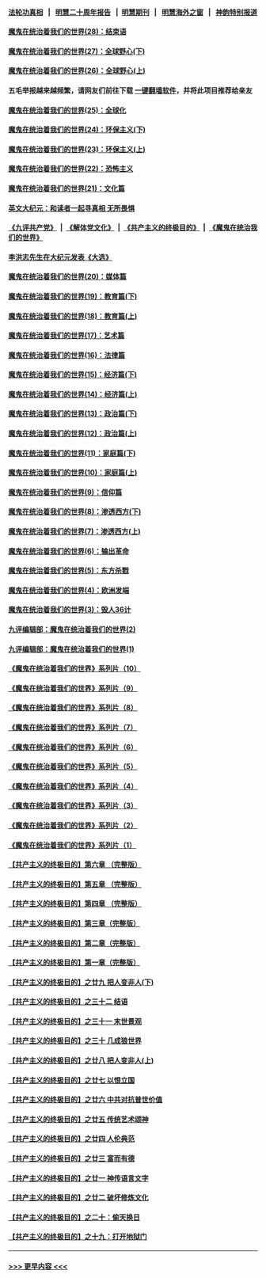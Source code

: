 #### [法轮功真相](https://github.com/gfw-breaker/truth/blob/master/README.md?t=0) &nbsp;&nbsp;|&nbsp;&nbsp; [明慧二十周年报告](https://github.com/gfw-breaker/mh-reports/blob/master/README.md?t=0) &nbsp;&nbsp;|&nbsp;&nbsp;[明慧期刊](https://github.com/gfw-breaker/mh-qikan) &nbsp;&nbsp;|&nbsp;&nbsp; [明慧海外之窗](https://github.com/gfw-breaker/mh-news/blob/master/README.md?t=0) &nbsp;&nbsp;|&nbsp;&nbsp; [神韵特别报道](https://github.com/gfw-breaker/mh-news/blob/master/shenyun.md?t=0)
#### [魔鬼在统治着我们的世界(28)：结束语](../pages/nsc422/n10936246.md?t=07131951) 
#### [魔鬼在统治着我们的世界(27)：全球野心(下)](../pages/nsc422/n10928319.md?t=07131951) 
#### [魔鬼在统治着我们的世界(26)：全球野心(上)](../pages/nsc422/n10900318.md?t=07131951) 
#### 五毛举报越来越频繁，请网友们前往下载 [一键翻墙软件](https://github.com/gfw-breaker/ssr-accounts)，并将此项目推荐给亲友
#### [魔鬼在统治着我们的世界(25)：全球化](../pages/nsc422/n10788205.md?t=07131951) 
#### [魔鬼在统治着我们的世界(24)：环保主义(下)](../pages/nsc422/n10695307.md?t=07131951) 
#### [魔鬼在统治着我们的世界(23)：环保主义(上)](../pages/nsc422/n10688613.md?t=07131951) 
#### [魔鬼在统治着我们的世界(22)：恐怖主义](../pages/nsc422/n10614727.md?t=07131951) 
#### [魔鬼在统治着我们的世界(21)：文化篇](../pages/nsc422/n10597706.md?t=07131951) 
#### [英文大纪元：和读者一起寻真相 无所畏惧](../pages/nsc422/n12542027.md?t=07131951) 
#### [《九评共产党》](https://github.com/begood0513/9ping.md/blob/master/README.md) &nbsp;|&nbsp; [《解体党文化》](../../../../jtdwh.md/blob/master/README.md)  &nbsp;|&nbsp; [《共产主义的终极目的》](../../../../gczydzjmd.md/blob/master/README.md) &nbsp;|&nbsp; [《魔鬼在统治我们的世界》](../../../../mgztzwmdsj.md/blob/master/README.md) 
#### [李洪志先生在大纪元发表《大选》](../pages/nsc422/n12534746.md?t=07131951) 
#### [魔鬼在统治着我们的世界(20)：媒体篇](../pages/nsc422/n10586579.md?t=07131951) 
#### [魔鬼在统治着我们的世界(19)：教育篇(下)](../pages/nsc422/n10564808.md?t=07131951) 
#### [魔鬼在统治着我们的世界(18)：教育篇(上)](../pages/nsc422/n10526970.md?t=07131951) 
#### [魔鬼在统治着我们的世界(17)：艺术篇](../pages/nsc422/n10499093.md?t=07131951) 
#### [魔鬼在统治着我们的世界(16)：法律篇](../pages/nsc422/n10485969.md?t=07131951) 
#### [魔鬼在统治着我们的世界(15)：经济篇(下)](../pages/nsc422/n10469975.md?t=07131951) 
#### [魔鬼在统治着我们的世界(14)：经济篇(上)](../pages/nsc422/n10457370.md?t=07131951) 
#### [魔鬼在统治着我们的世界(13)：政治篇(下)](../pages/nsc422/n10448270.md?t=07131951) 
#### [魔鬼在统治着我们的世界(12)：政治篇(上)](../pages/nsc422/n10444576.md?t=07131951) 
#### [魔鬼在统治着我们的世界(11)：家庭篇(下)](../pages/nsc422/n10440961.md?t=07131951) 
#### [魔鬼在统治着我们的世界(10)：家庭篇(上)](../pages/nsc422/n10435448.md?t=07131951) 
#### [魔鬼在统治着我们的世界(9)：信仰篇](../pages/nsc422/n10432159.md?t=07131951) 
#### [魔鬼在统治着我们的世界(8)：渗透西方(下)](../pages/nsc422/n10429603.md?t=07131951) 
#### [魔鬼在统治着我们的世界(7)：渗透西方(上)](../pages/nsc422/n10426013.md?t=07131951) 
#### [魔鬼在统治着我们的世界(6)：输出革命](../pages/nsc422/n10421536.md?t=07131951) 
#### [魔鬼在统治着我们的世界(5)：东方杀戮](../pages/nsc422/n10417707.md?t=07131951) 
#### [魔鬼在统治着我们的世界(4)：欧洲发端](../pages/nsc422/n10414890.md?t=07131951) 
#### [魔鬼在统治着我们的世界(3)：毁人36计](../pages/nsc422/n10411583.md?t=07131951) 
#### [九评编辑部：魔鬼在统治着我们的世界(2)](../pages/nsc422/n10410036.md?t=07131951) 
#### [九评编辑部：魔鬼在统治着我们的世界(1)](../pages/nsc422/n10406825.md?t=07131951) 
#### [《魔鬼在统治着我们的世界》系列片（10）](../pages/nsc422/n12292670.md?t=07131951) 
#### [《魔鬼在统治着我们的世界》系列片（9）](../pages/nsc422/n12290859.md?t=07131951) 
#### [《魔鬼在统治着我们的世界》系列片（8）](../pages/nsc422/n12287445.md?t=07131951) 
#### [《魔鬼在统治着我们的世界》系列片（7）](../pages/nsc422/n12283425.md?t=07131951) 
#### [《魔鬼在统治着我们的世界》系列片（6）](../pages/nsc422/n12282314.md?t=07131951) 
#### [《魔鬼在统治着我们的世界》系列片（5）](../pages/nsc422/n12281419.md?t=07131951) 
#### [《魔鬼在统治着我们的世界》系列片（4）](../pages/nsc422/n12274024.md?t=07131951) 
#### [《魔鬼在统治着我们的世界》系列片（3）](../pages/nsc422/n12271322.md?t=07131951) 
#### [《魔鬼在统治着我们的世界》系列片（2）](../pages/nsc422/n12269049.md?t=07131951) 
#### [《魔鬼在统治着我们的世界》系列片（1）](../pages/nsc422/n12267575.md?t=07131951) 
#### [【共产主义的终极目的】第六章 （完整版）](../pages/nsc422/n11428913.md?t=07131951) 
#### [【共产主义的终极目的】第五章 （完整版）](../pages/nsc422/n11428912.md?t=07131951) 
#### [【共产主义的终极目的】第四章 （完整版）](../pages/nsc422/n11428907.md?t=07131951) 
#### [【共产主义的终极目的】第三章（完整版）](../pages/nsc422/n11428848.md?t=07131951) 
#### [【共产主义的终极目的】第二章（完整版）](../pages/nsc422/n11428831.md?t=07131951) 
#### [【共产主义的终极目的】第一章（完整版）](../pages/nsc422/n11417651.md?t=07131951) 
#### [【共产主义的终极目的】之廿九 把人变非人(下)](../pages/nsc422/n11344140.md?t=07131951) 
#### [【共产主义的终极目的】之三十二 结语](../pages/nsc422/n11360535.md?t=07131951) 
#### [【共产主义的终极目的】之三十一 末世景观](../pages/nsc422/n11351129.md?t=07131951) 
#### [【共产主义的终极目的】之三十 几成狼世界](../pages/nsc422/n11348280.md?t=07131951) 
#### [【共产主义的终极目的】之廿八 把人变非人(上)](../pages/nsc422/n11340492.md?t=07131951) 
#### [【共产主义的终极目的】之廿七 以恨立国](../pages/nsc422/n11336944.md?t=07131951) 
#### [【共产主义的终极目的】之廿六 中共对抗普世价值](../pages/nsc422/n11324785.md?t=07131951) 
#### [【共产主义的终极目的】之廿五 传统艺术颂神](../pages/nsc422/n11296396.md?t=07131951) 
#### [【共产主义的终极目的】之廿四 人伦典范](../pages/nsc422/n11296397.md?t=07131951) 
#### [【共产主义的终极目的】之廿三 富而有德](../pages/nsc422/n11283598.md?t=07131951) 
#### [【共产主义的终极目的】之廿一 神传语言文字](../pages/nsc422/n11263265.md?t=07131951) 
#### [【共产主义的终极目的】之廿二 破坏修炼文化](../pages/nsc422/n11245728.md?t=07131951) 
#### [【共产主义的终极目的】之二十：偷天换日](../pages/nsc422/n11238846.md?t=07131951) 
#### [【共产主义的终极目的】之十九：打开地狱门](../pages/nsc422/n11206376.md?t=07131951) 

----
#### [ >>> 更早内容 <<< ](../indexes/nsc422-earlier.md)
